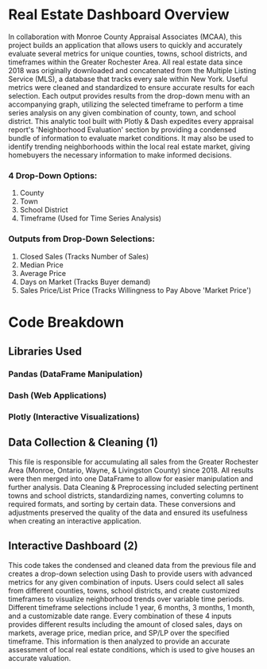 # Real Estate Dashboard Overview
In collaboration with Monroe County Appraisal Associates (MCAA), this project builds an application that allows users to quickly and accurately evaluate several metrics for unique counties, towns, school districts, and timeframes within the Greater Rochester Area. All real estate data since 2018 was originally downloaded and concatenated from the Multiple Listing Service (MLS), a database that tracks every sale within New York. Useful metrics were cleaned and standardized to ensure accurate results for each selection. Each output provides results from the drop-down menu with an accompanying graph, utilizing the selected timeframe to perform a time series analysis on any given combination of county, town, and school district. This analytic tool built with Plotly & Dash expedites every appraisal report's 'Neighborhood Evaluation' section by providing a condensed bundle of information to evaluate market conditions. It may also be used to identify trending neighborhoods within the local real estate market, giving homebuyers the necessary information to make informed decisions.

### 4 Drop-Down Options:
1. County
2. Town
3. School District
4. Timeframe (Used for Time Series Analysis)
### Outputs from Drop-Down Selections:
1. Closed Sales (Tracks Number of Sales)
2. Median Price
3. Average Price
4. Days on Market (Tracks Buyer demand)
5. Sales Price/List Price (Tracks Willingness to Pay Above 'Market Price')

# Code Breakdown
## Libraries Used
### Pandas (DataFrame Manipulation)
### Dash (Web Applications)
### Plotly (Interactive Visualizations)

## Data Collection & Cleaning (1)
This file is responsible for accumulating all sales from the Greater Rochester Area (Monroe, Ontario, Wayne, & Livingston County) since 2018. All results were then merged into one DataFrame to allow for easier manipulation and further analysis. Data Cleaning & Preprocessing included selecting pertinent towns and school districts, standardizing names, converting columns to required formats, and sorting by certain data. These conversions and adjustments preserved the quality of the data and ensured its usefulness when creating an interactive application.

## Interactive Dashboard (2)
This code takes the condensed and cleaned data from the previous file and creates a drop-down selection using Dash to provide users with advanced metrics for any given combination of inputs. Users could select all sales from different counties, towns, school districts, and create customized timeframes to visualize neighborhood trends over variable time periods. Different timeframe selections include 1 year, 6 months, 3 months, 1 month, and a customizable date range. Every combination of these 4 inputs provides different results including the amount of closed sales, days on markets, average price, median price, and SP/LP over the specified timeframe. This information is then analyzed to provide an accurate assessment of local real estate conditions, which is used to give houses an accurate valuation.
